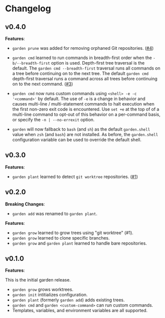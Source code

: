 # Changelog

## v0.4.0

**Features**:

- `garden prune` was added for removing orphaned Git repositories.
  ([#4](https://github.com/davvid/garden/issues/4))

- `garden cmd` learned to run commands in breadth-first order when the
  `-b/--breadth-first` option is used. Depth-first tree traversal is the default.
  The `garden cmd --breadth-first` traversal runs all commands on a tree before
  continuing on to the next tree. The default `garden cmd` depth-first traversal
  runs a command across all trees before continuing on to the next command.
  ([#3](https://github.com/davvid/garden/issues/3))

- `garden cmd` now runs custom commands using `<shell> -e -c '<command>'` by default.
  The use of `-e` is a change in behavior and causes multi-line / multi-statement
  commands to halt execution when the first non-zero exit code is encountered.
  Use `set +e` at the top of of a multi-line command to opt-out of this behavior
  on a per-command basis, or specify the `-n | --no-errexit` option.

- `garden` will now fallback to `bash` (and `sh`) as the default `garden.shell` value
  when `zsh` (and `bash`) are not installed. As before, the `garden.shell`
  configuration variable can be used to override the default shell.

## v0.3.0

**Features**:

- `garden plant` learned to detect `git worktree` repositories.
  ([#1](https://github.com/davvid/garden/issues/1))

## v0.2.0

**Breaking Changes**:

- `garden add` was renamed to `garden plant`.

**Features**:

- `garden grow` learned to grow trees using "git worktree" (#1).
- `garden grow` learned to clone specific branches.
- `garden grow` and `garden plant` learned to handle bare repositories.


## v0.1.0

**Features**:

This is the initial garden release.

- `garden grow` grows worktrees.
- `garden init` intitializes configuration.
- `garden plant` (formerly `garden add`) adds existing trees.
- `garden cmd` and `garden <custom-command>` can run custom commands.
- Templates, variables, and environment variables are all supported.
